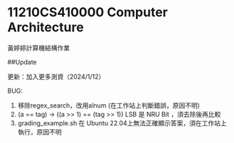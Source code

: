 # 11210CS410000 Computer Architecture

黃婷婷計算機結構作業

##Update

更新：加入更多測資（2024/1/12）

BUG:
1. 移除regex_search，改用alnum (在工作站上判斷錯誤，原因不明)
2. (a == tag) -> ((a >> 1) == (tag >> 1)) LSB 是  NRU Bit ，須去除後再比較
3. grading_example.sh 在 Ubuntu 22.04上無法正確顯示答案，須在工作站上執行，原因不明
